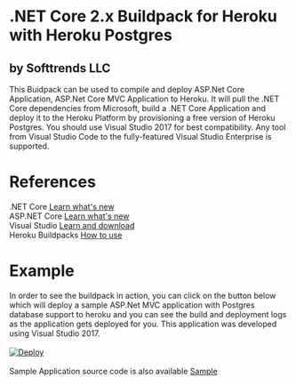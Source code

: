 # .NET Core 2.x Buildpack for Heroku with Heroku Postgres
## by Softtrends LLC

This Buidpack can be used to compile and deploy ASP.Net Core Application, ASP.Net Core MVC Application to Heroku. It will pull the .NET Core dependencies from Microsoft, build a .NET Core Application and deploy it to the Heroku Platform by provisioning a free version of Heroku Postgres. You should use Visual Studio 2017 for best compatibility. Any tool from Visual Studio Code to the fully-featured Visual Studio Enterprise is supported.

# References

.NET Core [Learn what's new](https://docs.microsoft.com/en-us/dotnet/core/)<br/>
ASP.NET Core [Learn what's new](https://go.microsoft.com/fwlink/?LinkId=518016)<br/>
Visual Studio [Learn and download](https://www.visualstudio.com/)<br/>
Heroku Buildpacks [How to use](https://devcenter.heroku.com/articles/buildpacks#setting-a-buildpack-on-an-application)
<br/>
            
# Example
In order to see the buildpack in action, you can click on the button below which will deploy a sample ASP.Net MVC application with Postgres database support to heroku and you can see the build and deployment logs as the application gets deployed for you. This application was developed using Visual Studio 2017. 
<br/>
<br/>
<a href="https://heroku.com/deploy?template=https://github.com/heroku-softtrends/dotnetcore2.postgres.sample/tree/master">
  <img src="https://www.herokucdn.com/deploy/button.svg" alt="Deploy">
</a>
<br/>
<br/>
Sample Application source code is also available [Sample](https://github.com/heroku-softtrends/dotnetcore2.postgres.sample/tree/master)

